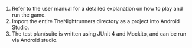 1. Refer to the user manual for a detailed explanation on how to play and run the game. 
2. Import the entire TheNightrunners directory as a project into Android Studio.
3. The test plan/suite is written using JUnit 4 and Mockito, and can be run via Android studio. 